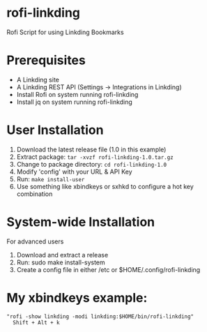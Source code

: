 # rofi-linkding
Rofi Script for using Linkding Bookmarks

# Prerequisites

* A Linkding site
* A Linkding REST API (Settings -> Integrations in Linkding)
* Install Rofi on system running rofi-linkding
* Install jq on system running rofi-linkding

# User Installation

1. Download the latest release file (1.0 in this example)
1. Extract package: `tar -xvzf rofi-linkding-1.0.tar.gz`
1. Change to package directory: `cd rofi-linkding-1.0`
1. Modify 'config' with your URL & API Key
1. Run: `make install-user`
1. Use something like xbindkeys or sxhkd to configure a hot key combination

# System-wide Installation

For advanced users

1. Download and extract a release
1. Run: sudo make install-system
1. Create a config file in either /etc or $HOME/.config/rofi-linkding

# My xbindkeys example:
```
"rofi -show linkding -modi linkding:$HOME/bin/rofi-linkding"
  Shift + Alt + k
```
